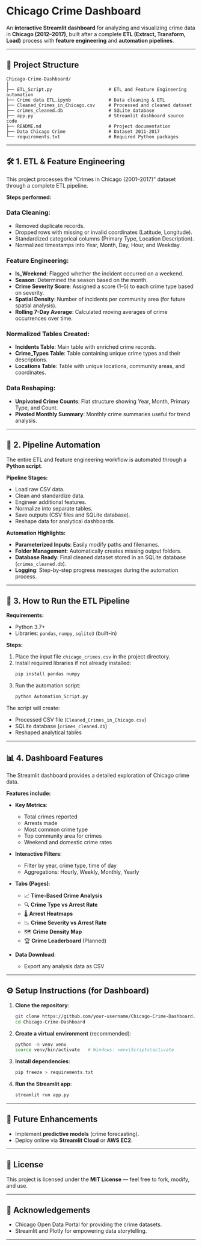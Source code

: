 # Chicago Crime Dashboard

An **interactive Streamlit dashboard** for analyzing and visualizing crime data in **Chicago (2012–2017)**, built after a complete **ETL (Extract, Transform, Load)** process with **feature engineering** and **automation pipelines**.

---

## 📂 Project Structure

```
Chicago-Crime-Dashboard/
│
├── ETL_Script.py                     # ETL and Feature Engineering automation
├── Crime data ETL.ipynb              # Data cleaning & ETL
├── Cleaned_Crimes_in_Chicago.csv     # Processed and cleaned dataset
├── crimes_cleaned.db                 # SQLite database
├── app.py                            # Streamlit dashboard source code
├── README.md                         # Project documentation
├── Data Chicago Crime                # Dataset 2011-2017
└── requirements.txt                  # Required Python packages
```

---

## 🛠️ 1. ETL & Feature Engineering

This project processes the "Crimes in Chicago (2001–2017)" dataset through a complete ETL pipeline.

**Steps performed:**

### Data Cleaning:
- Removed duplicate records.
- Dropped rows with missing or invalid coordinates (Latitude, Longitude).
- Standardized categorical columns (Primary Type, Location Description).
- Normalized timestamps into Year, Month, Day, Hour, and Weekday.

### Feature Engineering:
- **Is_Weekend**: Flagged whether the incident occurred on a weekend.
- **Season**: Determined the season based on the month.
- **Crime Severity Score**: Assigned a score (1–5) to each crime type based on severity.
- **Spatial Density**: Number of incidents per community area (for future spatial analysis).
- **Rolling 7-Day Average**: Calculated moving averages of crime occurrences over time.

### Normalized Tables Created:
- **Incidents Table**: Main table with enriched crime records.
- **Crime_Types Table**: Table containing unique crime types and their descriptions.
- **Locations Table**: Table with unique locations, community areas, and coordinates.

### Data Reshaping:
- **Unpivoted Crime Counts**: Flat structure showing Year, Month, Primary Type, and Count.
- **Pivoted Monthly Summary**: Monthly crime summaries useful for trend analysis.

---

## 🤖 2. Pipeline Automation

The entire ETL and feature engineering workflow is automated through a **Python script**.

**Pipeline Stages:**
- Load raw CSV data.
- Clean and standardize data.
- Engineer additional features.
- Normalize into separate tables.
- Save outputs (CSV files and SQLite database).
- Reshape data for analytical dashboards.

**Automation Highlights:**
- **Parameterized Inputs**: Easily modify paths and filenames.
- **Folder Management**: Automatically creates missing output folders.
- **Database Ready**: Final cleaned dataset stored in an SQLite database (`crimes_cleaned.db`).
- **Logging**: Step-by-step progress messages during the automation process.

---

## 🧠 3. How to Run the ETL Pipeline

**Requirements:**
- Python 3.7+
- Libraries: `pandas`, `numpy`, `sqlite3` (built-in)

**Steps:**
1. Place the input file `chicago_crimes.csv` in the project directory.
2. Install required libraries if not already installed:
   ```bash
   pip install pandas numpy
   ```
3. Run the automation script:
   ```bash
   python Automation_Script.py
   ```

The script will create:
- Processed CSV file (`Cleaned_Crimes_in_Chicago.csv`)
- SQLite database (`crimes_cleaned.db`)  
- Reshaped analytical tables

---

## 📊 4. Dashboard Features

The Streamlit dashboard provides a detailed exploration of Chicago crime data.

**Features include:**
- **Key Metrics**:
  - Total crimes reported
  - Arrests made
  - Most common crime type
  - Top community area for crimes
  - Weekend and domestic crime rates

- **Interactive Filters**:
  - Filter by year, crime type, time of day
  - Aggregations: Hourly, Weekly, Monthly, Yearly

- **Tabs (Pages)**:
  - 📈 **Time-Based Crime Analysis**
  - 🔍 **Crime Type vs Arrest Rate**
  - 🌡️ **Arrest Heatmaps**
  - 📉 **Crime Severity vs Arrest Rate**
  - 🗺️ **Crime Density Map**
  - 🏆 **Crime Leaderboard** (Planned)

- **Data Download**:
  - Export any analysis data as CSV

---

## ⚙️ Setup Instructions (for Dashboard)

1. **Clone the repository**:
   ```bash
   git clone https://github.com/your-username/Chicago-Crime-Dashboard.git
   cd Chicago-Crime-Dashboard
   ```

2. **Create a virtual environment** (recommended):
   ```bash
   python -m venv venv
   source venv/bin/activate   # Windows: venv\Scripts\activate
   ```

3. **Install dependencies**:
   ```bash
   pip freeze > requirements.txt
   ```

4. **Run the Streamlit app**:
   ```bash
   streamlit run app.py
   ```

---

## 🚀 Future Enhancements

- Implement **predictive models** (crime forecasting).
- Deploy online via **Streamlit Cloud** or **AWS EC2**.

---

## 📜 License

This project is licensed under the **MIT License** — feel free to fork, modify, and use.

---

## 🙌 Acknowledgements

- Chicago Open Data Portal for providing the crime datasets.
- Streamlit and Plotly for empowering data storytelling.

---
